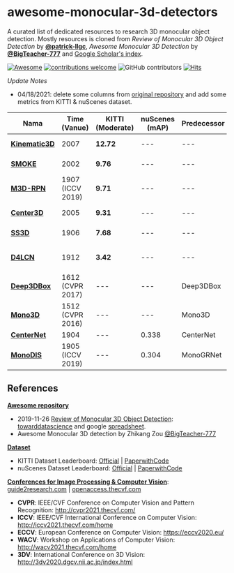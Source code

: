 # awesome-monocular-3d-detectors
A curated list of dedicated resources to research 3D monocular object detection. Mostly resources is cloned from *Review of Monocular 3D Object Detection* by [**@patrick-llgc**](https://github.com/patrick-llgc/Learning-Deep-Learning/blob/master/paper_notes/review_mono_3dod.md), *Awesome Monocular 3D Detection* by [**@BigTeacher-777**](https://github.com/BigTeacher-777/Awesome-Monocular-3D-detection) and [Google Scholar's index](https://scholar.google.com/scholar?as_vis=1&q=%22monocular+3d%22++detection&hl=en&scisbd=1&as_sdt=0,5). 

[![Awesome](https://awesome.re/badge.svg)](https://awesome.re)
[![contributions welcome](https://img.shields.io/badge/contributions-welcome-brightgreen.svg?style=flat)](https://github.com/mheriyanto/awesome-monocular-3d-detectors/issues)
![GitHub contributors](https://img.shields.io/github/contributors/mheriyanto/awesome-monocular-3d-detectors.svg)
[![Hits](https://hits.seeyoufarm.com/api/count/incr/badge.svg?url=https%3A%2F%2Fgithub.com%2Fmheriyanto%2Fawesome-monocular-3d-detectors&count_bg=%2379C83D&title_bg=%23555555&icon=&icon_color=%23E7E7E7&title=hits&edge_flat=false)](https://hits.seeyoufarm.com)

_Update Notes_
- 04/18/2021: delete some columns from [original repository](https://github.com/patrick-llgc/Learning-Deep-Learning/blob/master/paper_notes/review_mono_3dod.md) and add some metrics from KITTI & nuScenes dataset.

| **Nama** | Time (Vanue)  | **KITTI (Moderate)** | **nuScenes (mAP)** | Predecessor | Backbone | **Runtime** | Environtment |
| --- | ---  | --- | --- | --- | --- | --- | --- |
| [**Kinematic3D**](https://arxiv.org/abs/2007.09548) | 2007 | **12.72** | --- | --- | --- | [0.12 s](http://cvlab.cse.msu.edu/project-kinematic.html) | 1 core @ 1.5 Ghz (C/C++) |
| [**SMOKE**](https://arxiv.org/abs/2002.10111v1) | 2002  | **9.76** | --- | --- | --- | [0.03 s](https://github.com/lzccccc/SMOKE) | GPU @ 2.5 Ghz (Python) |
| [**M3D-RPN**](https://arxiv.org/abs/1907.06038) | 1907 (ICCV 2019) | **9.71** | --- | --- | Faster RCNN | [0.16 s](http://cvlab.cse.msu.edu/project-m3d-rpn.html) | GPU @ 1.5 Ghz (Python) |
| [**Center3D**](https://arxiv.org/abs/2005.13423) | 2005  | **9.31** | --- | --- | --- | 0.05 s | GPU @ 3.5 Ghz (Python) |
| [**SS3D**](https://arxiv.org/abs/1906.08070) | 1906 | **7.68** | --- | --- | U-Net like arch | 48 ms | Tesla V100 (Python) |
| [**D4LCN**](https://arxiv.org/abs/1912.04799) | 1912 | **3.42** | --- | --- | --- | [0.2 s](https://github.com/dingmyu/D4LCN) | GPU @ 2.5 Ghz (Python + C/C++) |
| [**Deep3DBox**](https://arxiv.org/abs/1612.00496) | 1612 (CVPR 2017) | --- | --- | Deep3DBox | MS-CNN | --- | --- |
| [**Mono3D**](https://www.cs.toronto.edu/~urtasun/publications/chen_etal_cvpr16.pdf) | 1512 (CVPR 2016) | --- | --- | Mono3D | Faster RCNN | --- | --- |
| [**CenterNet**](https://arxiv.org/abs/1904.07850) | 1904 | --- | 0.338 | CenterNet | DLA (Unet) | --- | --- |
| [**MonoDIS**](https://arxiv.org/abs/1905.12365) | 1905 (ICCV 2019) | --- | 0.304 | MonoGRNet | RetinaNet+2D/3D head | --- | --- |

## References
<ins>**Awesome repository**</ins>
+ 2019-11-26 [Review of Monocular 3D Object Detection](https://github.com/patrick-llgc/Learning-Deep-Learning/blob/master/paper_notes/review_mono_3dod.md): [towarddatascience](https://towardsdatascience.com/monocular-3d-object-detection-in-autonomous-driving-2476a3c7f57e?source=friends_link&sk=160d236be1881b6ee1b431a943666fdb) and google [spreadsheet](https://docs.google.com/spreadsheets/d/1X_ViM-W4QbHPbJ2dHouRgkRAyzEnBS6J_9VxPEXvDM4/edit#gid=0).
+ Awesome Monocular 3D detection by Zhikang Zou [@BigTeacher-777](https://github.com/BigTeacher-777/Awesome-Monocular-3D-detection)

<ins>**Dataset**</ins>
+ KITTI Dataset Leaderboard: [Official](http://www.cvlibs.net/datasets/kitti/eval_object.php?obj_benchmark=3d) | [PaperwithCode](https://paperswithcode.com/sota/3d-object-detection-on-kitti-cars-moderate)
+ nuScenes Dataset Leaderboard: [Official](https://www.nuscenes.org/object-detection?externalData=all&mapData=all&modalities=Camera) | [PaperwithCode](https://paperswithcode.com/sota/3d-object-detection-on-nuscenes) 

<ins>**Conferences for Image Processing & Computer Vision**</ins>: [guide2research.com](http://www.guide2research.com/topconf/computer-vision) | [openaccess.thecvf.com](https://openaccess.thecvf.com/menu)
+ **CVPR**: IEEE/CVF Conference on Computer Vision and Pattern Recognition: http://cvpr2021.thecvf.com/
+ **ICCV**: IEEE/CVF International Conference on Computer Vision: http://iccv2021.thecvf.com/home
+ **ECCV**: European Conference on Computer Vision: https://eccv2020.eu/
+ **WACV**: Workshop on Applications of Computer Vision: http://wacv2021.thecvf.com/home 
+ **3DV**: International Conference on 3D Vision: http://3dv2020.dgcv.nii.ac.jp/index.html
